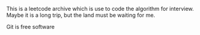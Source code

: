 This is a leetcode archive which is use to code the algorithm for interview.
Maybe it is a long trip, but the land must be waiting for me.

Git is free software
